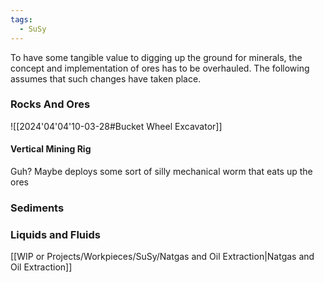 ```yaml
---
tags:
  - SuSy
---
```


To have some tangible value to digging up the ground for minerals, the concept and implementation of ores has to be overhauled. The following assumes that such changes have taken place. 
### Rocks And Ores
![[2024'04'04'10-03-28#Bucket Wheel Excavator]]
#### Vertical Mining Rig
Guh? 
Maybe deploys some sort of silly mechanical worm that eats up the ores

### Sediments
### Liquids and Fluids
[[WIP or Projects/Workpieces/SuSy/Natgas and Oil Extraction|Natgas and Oil Extraction]]